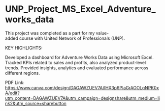 # UNP_Project_MS_Excel_Adventure_works_data

This project was completed as a part for my value-added course with United Network of Professionals (UNP).

KEY HIGHLIGHTS:

Developed a dashboard for Adventure Works Data using Microsoft Excel.
Tracked KPIs related to sales and profits, also analyzed product-level trends.
Provided insights, analytics and evaluated performance across different regions.

PDF Link: https://www.canva.com/design/DAGAWZUEV7A/lHX3p6PIaGrAOOLqNPK0xA/edit?utm_content=DAGAWZUEV7A&utm_campaign=designshare&utm_medium=link2&utm_source=sharebutton
